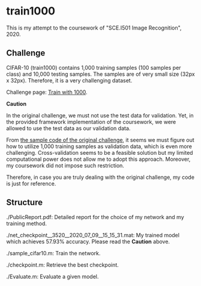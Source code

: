 # train1000

This is my attempt to the coursework of "SCE.I501 Image Recognition", 2020.

## Challenge 

CIFAR-10 (train1000) contains 1,000 training samples (100 samples per class) and 10,000 testing samples. The samples are of very small size (32px x 32px). Therefore, it is a very challenging dataset.

Challenge page: [Train with 1000](http://www.ok.sc.e.titech.ac.jp/~mtanaka/proj/train1000/).

**Caution**

In the original challenge, we must not use the test data for validation. Yet, in the provided framework implementation of the coursework, we were allowed to use the test data as our validation data.

From [the sample code of the original challenge](https://github.com/mastnk/train1000/blob/master/sample_cifar10.py), it seems we must figure out how to utilize 1,000 training samples as validation data, which is even more challenging. Cross-validation seems to be a feasible solution but my limited computational power does not allow me to adopt this approach. Moreover, my coursework did not impose such restriction.

Therefore, in case you are truly dealing with the original challenge, my code is just for reference.

## Structure

./PublicReport.pdf: Detailed report for the choice of my network and my training method.

./net_checkpoint__3520__2020_07_09__15_15_31.mat: My trained model which achieves 57.93% accuracy. Please read the **Caution** above.

./sample_cifar10.m: Train the network. 

./checkpoint.m: Retrieve the best checkpoint. 

./Evaluate.m: Evaluate a given model.

